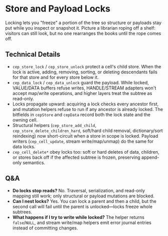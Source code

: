 # Store and Payload Locks

Locking lets you "freeze" a portion of the tree so structure or payloads stay put while you inspect or snapshot it. Picture a librarian roping off a shelf: visitors can still look, but no one rearranges the books until the rope comes off.

## Technical Details
- `cep_store_lock` / `cep_store_unlock` protect a cell's child store. When the lock is active, adding, removing, sorting, or deleting descendants fails for that store and for every store below it.
- `cep_data_lock` / `cep_data_unlock` guard the payload. While locked, VALUE/DATA buffers refuse writes, HANDLE/STREAM adapters won't accept map/write operations, and higher layers treat the subtree as read-only.
- Locks propagate upward: acquiring a lock checks every ancestor first, and mutation helpers refuse to run if any ancestor is already locked. The bitfields in `cepStore` and `cepData` record both the lock state and the owning cell.
- Structural helpers (`cep_store_add_child`, `cep_store_delete_children_hard`, soft/hard child removal, dictionary/sort reindexing) now short-circuit when a store in scope is locked. Payload writers (`cep_cell_update`, stream write/map/unmap) do the same for data locks.
- `cep_cell_delete*` obey locks too: soft or hard deletes of data, children, or stores back off if the affected subtree is frozen, preserving append-only semantics.

## Q&A
- **Do locks stop reads?** No. Traversal, serialization, and read-only mapping still work; only structural or payload mutations are blocked.
- **Can I nest locks?** Yes. You can lock a parent and then a child, but the second call will fail until the parent is unlocked—locks freeze whole subtrees.
- **What happens if I try to write while locked?** The helper returns `false`/`NULL`, and stream write/map helpers emit error journal entries instead of committing changes.
